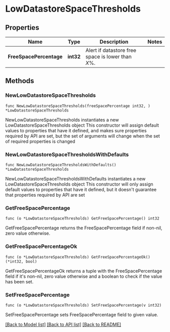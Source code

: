 # LowDatastoreSpaceThresholds

## Properties

Name | Type | Description | Notes
------------ | ------------- | ------------- | -------------
**FreeSpacePercentage** | **int32** | Alert if datastore free space is lower than *X*%. | 

## Methods

### NewLowDatastoreSpaceThresholds

`func NewLowDatastoreSpaceThresholds(freeSpacePercentage int32, ) *LowDatastoreSpaceThresholds`

NewLowDatastoreSpaceThresholds instantiates a new LowDatastoreSpaceThresholds object
This constructor will assign default values to properties that have it defined,
and makes sure properties required by API are set, but the set of arguments
will change when the set of required properties is changed

### NewLowDatastoreSpaceThresholdsWithDefaults

`func NewLowDatastoreSpaceThresholdsWithDefaults() *LowDatastoreSpaceThresholds`

NewLowDatastoreSpaceThresholdsWithDefaults instantiates a new LowDatastoreSpaceThresholds object
This constructor will only assign default values to properties that have it defined,
but it doesn't guarantee that properties required by API are set

### GetFreeSpacePercentage

`func (o *LowDatastoreSpaceThresholds) GetFreeSpacePercentage() int32`

GetFreeSpacePercentage returns the FreeSpacePercentage field if non-nil, zero value otherwise.

### GetFreeSpacePercentageOk

`func (o *LowDatastoreSpaceThresholds) GetFreeSpacePercentageOk() (*int32, bool)`

GetFreeSpacePercentageOk returns a tuple with the FreeSpacePercentage field if it's non-nil, zero value otherwise
and a boolean to check if the value has been set.

### SetFreeSpacePercentage

`func (o *LowDatastoreSpaceThresholds) SetFreeSpacePercentage(v int32)`

SetFreeSpacePercentage sets FreeSpacePercentage field to given value.



[[Back to Model list]](../README.md#documentation-for-models) [[Back to API list]](../README.md#documentation-for-api-endpoints) [[Back to README]](../README.md)


